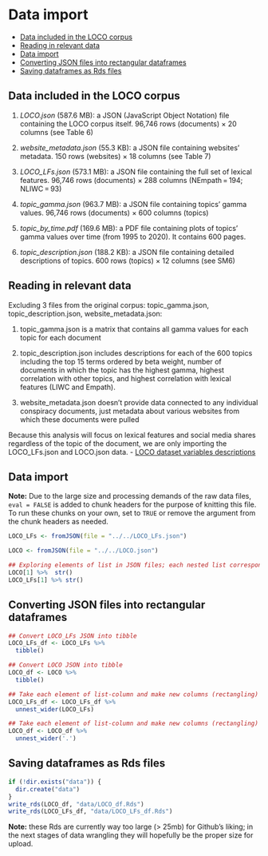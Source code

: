 Data import
================

-   <a href="#data-included-in-the-loco-corpus"
    id="toc-data-included-in-the-loco-corpus">Data included in the LOCO
    corpus</a>
-   <a href="#reading-in-relevant-data"
    id="toc-reading-in-relevant-data">Reading in relevant data</a>
-   <a href="#data-import" id="toc-data-import">Data import</a>
-   <a href="#converting-json-files-into-rectangular-dataframes"
    id="toc-converting-json-files-into-rectangular-dataframes">Converting
    JSON files into rectangular dataframes</a>
-   <a href="#saving-dataframes-as-rds-files"
    id="toc-saving-dataframes-as-rds-files">Saving dataframes as Rds
    files</a>

## Data included in the LOCO corpus

1.  *LOCO.json* (587.6 MB): a JSON (JavaScript Object Notation) file
    containing the LOCO corpus itself. 96,746 rows (documents) × 20
    columns (see Table 6)

2.  *website_metadata.json* (55.3 KB): a JSON file containing websites’
    metadata. 150 rows (websites) × 18 columns (see Table 7)

3.  *LOCO_LFs.json* (573.1 MB): a JSON file containing the full set of
    lexical features. 96,746 rows (documents) × 288 columns
    (NEmpath = 194; NLIWC = 93)

4.  *topic_gamma.json* (963.7 MB): a JSON file containing topics’ gamma
    values. 96,746 rows (documents) × 600 columns (topics)

5.  *topic_by_time.pdf* (169.6 MB): a PDF file containing plots of
    topics’ gamma values over time (from 1995 to 2020). It contains 600
    pages.

6.  *topic_description.json* (188.2 KB): a JSON file containing detailed
    descriptions of topics. 600 rows (topics) × 12 columns (see SM6)

## Reading in relevant data

Excluding 3 files from the original corpus: topic_gamma.json,
topic_description.json, website_metadata.json:

1.  topic_gamma.json is a matrix that contains all gamma values for each
    topic for each document

2.  topic_description.json includes descriptions for each of the 600
    topics including the top 15 terms ordered by beta weight, number of
    documents in which the topic has the highest gamma, highest
    correlation with other topics, and highest correlation with lexical
    features (LIWC and Empath).

3.  website_metadata.json doesn’t provide data connected to any
    individual conspiracy documents, just metadata about various
    websites from which these documents were pulled

Because this analysis will focus on lexical features and social media
shares regardless of the topic of the document, we are only importing
the LOCO_LFs.json and LOCO.json data. - [LOCO dataset variables
descriptions](https://link.springer.com/article/10.3758/s13428-021-01698-z/tables/6)

## Data import

**Note:** Due to the large size and processing demands of the raw data
files, `eval = FALSE` is added to chunk headers for the purpose of
knitting this file. To run these chunks on your own, set to `TRUE` or
remove the argument from the chunk headers as needed.

``` r
LOCO_LFs <- fromJSON(file = "../../LOCO_LFs.json")
```

``` r
LOCO <- fromJSON(file = "../../LOCO.json")
```

``` r
## Exploring elements of list in JSON files; each nested list corresponds to one document
LOCO[1] %>%  str()
LOCO_LFs[1] %>% str()
```

## Converting JSON files into rectangular dataframes

``` r
## Convert LOCO_LFs JSON into tibble
LOCO_LFs_df <- LOCO_LFs %>% 
  tibble()
```

``` r
## Convert LOCO JSON into tibble
LOCO_df <- LOCO %>% 
  tibble()
```

``` r
## Take each element of list-column and make new columns (rectangling)
LOCO_LFs_df <- LOCO_LFs_df %>% 
  unnest_wider(LOCO_LFs)
```

``` r
## Take each element of list-column and make new columns (rectangling)
LOCO_df <- LOCO_df %>% 
  unnest_wider('.')
```

## Saving dataframes as Rds files

``` r
if (!dir.exists("data")) {
  dir.create("data")
}
write_rds(LOCO_df, "data/LOCO_df.Rds")
write_rds(LOCO_LFs_df, "data/LOCO_LFs_df.Rds")
```

**Note:** these Rds are currently way too large (\> 25mb) for Github’s
liking; in the next stages of data wrangling they will hopefully be the
proper size for upload.

